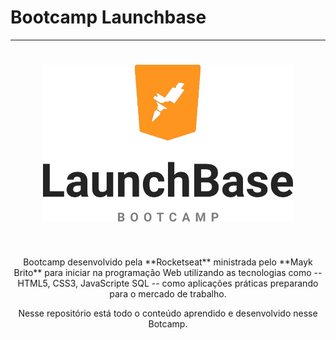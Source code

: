 # Bootcamp Launchbase
---

<h1 align="center">
    <img alt="Launchbase" src="https://github.com/prikasouza/launchbase/blob/master/Desafios/img/logo.png" width="400px" />
</h1>
</br>

<p align="center">
Bootcamp desenvolvido pela **Rocketseat** ministrada pelo **Mayk Brito** para iniciar na programação Web utilizando
as tecnologias como --HTML5, CSS3, JavaScripte SQL -- como aplicações práticas preparando para o mercado de trabalho.
</p>

<p align="center">
Nesse repositório está todo o conteúdo aprendido e desenvolvido nesse Botcamp.
</p>
